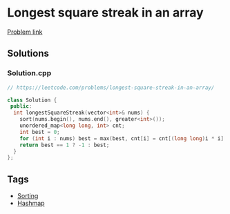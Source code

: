 # Longest square streak in an array

[Problem link](https://leetcode.com/problems/longest-square-streak-in-an-array/)

## Solutions


### Solution.cpp
```cpp
// https://leetcode.com/problems/longest-square-streak-in-an-array/

class Solution {
 public:
  int longestSquareStreak(vector<int>& nums) {
    sort(nums.begin(), nums.end(), greater<int>());
    unordered_map<long long, int> cnt;
    int best = 0;
    for (int i : nums) best = max(best, cnt[i] = cnt[(long long)i * i] + 1);
    return best == 1 ? -1 : best;
  }
};
```
## Tags

* [Sorting](/Collections/sorting.md#sorting)
* [Hashmap](/Collections/hashmap.md#hashmap)
